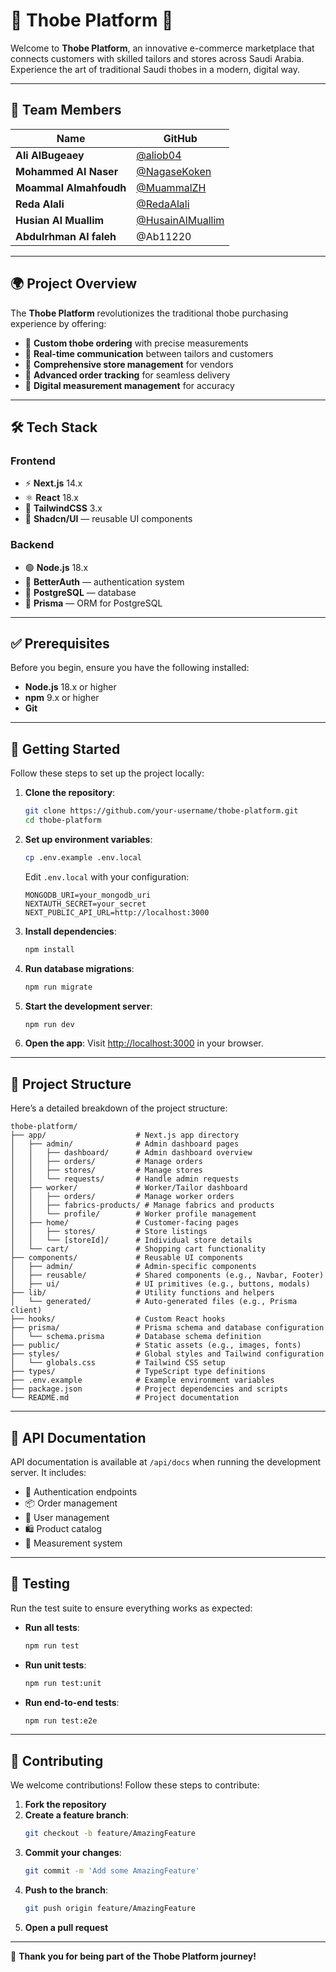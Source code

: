 # 🌟 **Thobe Platform** 🌟

Welcome to **Thobe Platform**, an innovative e-commerce marketplace that connects customers with skilled tailors and stores across Saudi Arabia. Experience the art of traditional Saudi thobes in a modern, digital way.

---

## 👥 **Team Members**

| Name                  | GitHub         |
|-----------------------|----------------|
| **Ali AlBugeaey**     | [@aliob04](https://github.com/aliob04) |
| **Mohammed Al Naser** | [@NagaseKoken](https://github.com/NagaseKoken) |
| **Moammal Almahfoudh**| [@MuammalZH](https://github.com/MuammalZH) |
| **Reda Alali**        | [@RedaAlali](https://github.com/RedaAlali) |
| **Husian Al Muallim** | [@HusainAlMuallim](https://github.com/HusainAlMuallim) |
| **Abdulrhman Al faleh** | @Ab11220     |

---

## 🌍 **Project Overview**

The **Thobe Platform** revolutionizes the traditional thobe purchasing experience by offering:

- 🧵 **Custom thobe ordering** with precise measurements
- 💬 **Real-time communication** between tailors and customers
- 🏬 **Comprehensive store management** for vendors
- 🚚 **Advanced order tracking** for seamless delivery
- 📏 **Digital measurement management** for accuracy

---

## 🛠️ **Tech Stack**

### **Frontend**
- ⚡ **Next.js** 14.x
- ⚛️ **React** 18.x
- 🎨 **TailwindCSS** 3.x
- 🧩 **Shadcn/UI** — reusable UI components

### **Backend**
- 🟢 **Node.js** 18.x
- 🔐 **BetterAuth** — authentication system
- 🐘 **PostgreSQL** — database
- 🔧 **Prisma** — ORM for PostgreSQL

---

## ✅ **Prerequisites**

Before you begin, ensure you have the following installed:

- **Node.js** 18.x or higher
- **npm** 9.x or higher
- **Git**

---

## 🚀 **Getting Started**

Follow these steps to set up the project locally:

1. **Clone the repository**:
   ```bash
   git clone https://github.com/your-username/thobe-platform.git
   cd thobe-platform
   ```

2. **Set up environment variables**:
   ```bash
   cp .env.example .env.local
   ```
   Edit `.env.local` with your configuration:
   ```
   MONGODB_URI=your_mongodb_uri
   NEXTAUTH_SECRET=your_secret
   NEXT_PUBLIC_API_URL=http://localhost:3000
   ```

3. **Install dependencies**:
   ```bash
   npm install
   ```

4. **Run database migrations**:
   ```bash
   npm run migrate
   ```

5. **Start the development server**:
   ```bash
   npm run dev
   ```

6. **Open the app**:
   Visit [http://localhost:3000](http://localhost:3000) in your browser.

---

## 📂 **Project Structure**

Here’s a detailed breakdown of the project structure:

```
thobe-platform/
├── app/                    # Next.js app directory
│   ├── admin/              # Admin dashboard pages
│   │   ├── dashboard/      # Admin dashboard overview
│   │   ├── orders/         # Manage orders
│   │   ├── stores/         # Manage stores
│   │   └── requests/       # Handle admin requests
│   ├── worker/             # Worker/Tailor dashboard
│   │   ├── orders/         # Manage worker orders
│   │   ├── fabrics-products/ # Manage fabrics and products
│   │   └── profile/        # Worker profile management
│   ├── home/               # Customer-facing pages
│   │   ├── stores/         # Store listings
│   │   └── [storeId]/      # Individual store details
│   └── cart/               # Shopping cart functionality
├── components/             # Reusable UI components
│   ├── admin/              # Admin-specific components
│   ├── reusable/           # Shared components (e.g., Navbar, Footer)
│   ├── ui/                 # UI primitives (e.g., buttons, modals)
├── lib/                    # Utility functions and helpers
│   └── generated/          # Auto-generated files (e.g., Prisma client)
├── hooks/                  # Custom React hooks
├── prisma/                 # Prisma schema and database configuration
│   └── schema.prisma       # Database schema definition
├── public/                 # Static assets (e.g., images, fonts)
├── styles/                 # Global styles and Tailwind configuration
│   └── globals.css         # Tailwind CSS setup
├── types/                  # TypeScript type definitions
├── .env.example            # Example environment variables
├── package.json            # Project dependencies and scripts
└── README.md               # Project documentation
```

---

## 📖 **API Documentation**

API documentation is available at `/api/docs` when running the development server. It includes:

- 🔑 Authentication endpoints
- 📦 Order management
- 👤 User management
- 🛍️ Product catalog
- 📏 Measurement system

---

## 🧪 **Testing**

Run the test suite to ensure everything works as expected:

- **Run all tests**:
  ```bash
  npm run test
  ```

- **Run unit tests**:
  ```bash
  npm run test:unit
  ```

- **Run end-to-end tests**:
  ```bash
  npm run test:e2e
  ```

---

## 🤝 **Contributing**

We welcome contributions! Follow these steps to contribute:

1. **Fork the repository**
2. **Create a feature branch**:
   ```bash
   git checkout -b feature/AmazingFeature
   ```
3. **Commit your changes**:
   ```bash
   git commit -m 'Add some AmazingFeature'
   ```
4. **Push to the branch**:
   ```bash
   git push origin feature/AmazingFeature
   ```
5. **Open a pull request**

---

🎉 **Thank you for being part of the Thobe Platform journey!**
